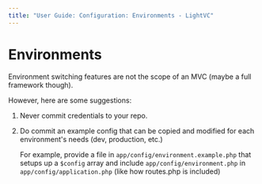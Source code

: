 ```yaml
---
title: "User Guide: Configuration: Environments - LightVC"
---
```


Environments
============

Environment switching features are not the scope of an MVC (maybe a full framework though).

However, here are some suggestions:

1. Never commit credentials to your repo.
2. Do commit an example config that can be copied and modified for each environment's needs (dev, production, etc.)

	For example, provide a file in `app/config/environment.example.php` that setups up a `$config` array and include `app/config/environment.php` in `app/config/application.php` (like how routes.php is included)
